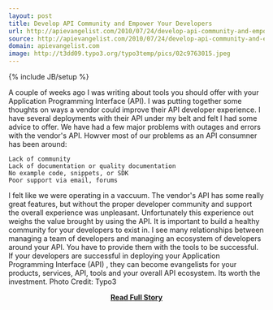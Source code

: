 ```yaml
---
layout: post
title: Develop API Community and Empower Your Developers
url: http://apievangelist.com/2010/07/24/develop-api-community-and-empower-your-developers/
source: http://apievangelist.com/2010/07/24/develop-api-community-and-empower-your-developers/
domain: apievangelist.com
image: http://t3dd09.typo3.org/typo3temp/pics/02c9763015.jpeg
---
```

{% include JB/setup %}<p>A couple of weeks ago I was writing about tools you should offer with your Application Programming Interface (API). I was putting together some thoughts on ways a vendor could improve their API developer experience. I have several deployments with their API under my belt and felt I had some advice to offer.
We have had a few major problems with outages and errors with the vendor's API. Howver most of our problems as an API consumner has been around:

	Lack of community
	Lack of documentation or quality documentation
	No example code, snippets, or SDK
	Poor support via email, forums

I felt like we were operating in a vaccuum. The vendor's API has some really great features, but without the proper developer community and support the overall experience was unpleasant. Unfortunately this experience out weighs the value brought by using the API.
It is important to build a healthy community for your developers to exist in. I see many relationships between managing a team of developers and managing an ecosystem of developers around your API. You have to provide them with the tools to be successful.
If your developers are successful in deploying your Application Programming Interface (API) , they can become evangelists for your products, services, API, tools and your overall API ecosystem. Its worth the investment.
Photo Credit: Typo3</p>
<center><p><a href="http://apievangelist.com/2010/07/24/develop-api-community-and-empower-your-developers/" style='padding:25px; font-sze:18px; font-weight: bold;'>Read Full Story</a></p></center>
